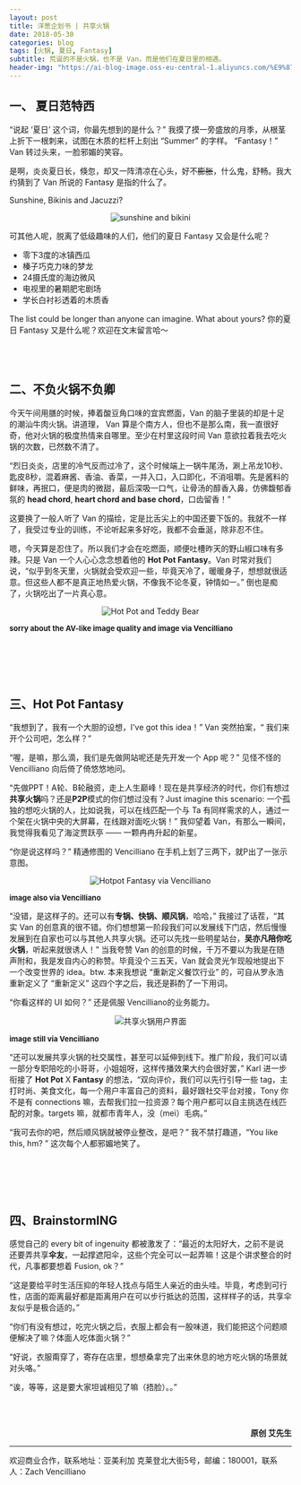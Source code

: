 ```yaml
---
layout: post
title: 洋葱企划书 | 共享火锅
date: 2018-05-30
categories: blog
tags: [火锅, 夏日, Fantasy]
subtitle: 荒诞的不是火锅，也不是 Van，而是他们在夏日里的相遇。
header-img: "https://ai-blog-image.oss-eu-central-1.aliyuncs.com/%E9%87%8D%E5%BA%86%E7%89%9B%E6%B2%B9%E7%81%AB%E9%94%85.jpg"
---
```


## 一、 夏日范特西
“说起 ‘夏日’ 这个词，你最先想到的是什么？” 我摸了摸一旁盛放的月季，从根茎上折下一根刺来，试图在木质的栏杆上刻出 “Summer” 的字样。
“Fantasy！” Van 转过头来，一脸邪媚的笑容。

是啊，炎炎夏日长，倏忽，却又一阵清凉在心头，好不~~膨胀~~，什么鬼，舒畅。我大约猜到了 Van 所说的 Fantasy 是指的什么了。

Sunshine, Bikinis and Jacuzzi?
<div align="center"><img src="https://ai-blog-image.oss-eu-central-1.aliyuncs.com/sunshine%20and%20bikini.jpg" alt="sunshine and bikini" /></div>

可其他人呢，脱离了低级趣味的人们，他们的夏日 Fantasy 又会是什么呢？

- 零下3度的冰镇西瓜
- 榛子巧克力味的梦龙
- 24摄氏度的海边微风
- 电视里的暑期肥宅剧场
- 学长白衬衫透着的木质香

The list could be longer than anyone can imagine. What about yours? 你的夏日 Fantasy 又是什么呢？欢迎在文末留言哈～
<br><br><br><br>

## 二、不负火锅不负卿
今天午间用膳的时候，捧着酸豆角口味的宜宾燃面，Van 的脑子里装的却是十足的潮汕牛肉火锅。讲道理， Van 算是个南方人，但也不是那么南，我一直很好奇，他对火锅的极度热情来自哪里。至少在村里这段时间 Van 意欲拉着我去吃火锅的次数，已然数不清了。

“烈日炎炎，店里的冷气反而过冷了，这个时候端上一锅牛尾汤，涮上吊龙10秒、匙皮8秒，混着麻酱、香油、香菜，一并入口，入口即化，不消咀嚼。先是酱料的鲜味，再抿口，便是肉的微甜，最后深吸一口气，让骨汤的醇香入鼻，仿佛馥郁香氛的 **head chord**, **heart chord and base chord**，口齿留香！”

这要换了一般人听了 Van 的描绘，定是比舌尖上的中国还要下饭的。我就不一样了，我受过专业的训练，不论听起来多好吃，我都不会垂涎，除非忍不住。

嗯，今天算是忍住了。所以我们才会在吃燃面，顺便吐槽昨天的野山椒口味有多辣。只是 Van 一个人心心念念想着他的 **Hot Pot Fantasy**。Van 时常对我们说，“似乎到冬天里，火锅就会受欢迎一些，毕竟天冷了，暖暖身子，想想就很适意。但这些人都不是真正地热爱火锅，不像我不论冬夏，钟情如一。” 倒也是痴了，火锅吃出了一片真心意。

<div align="center"><img src="https://ai-blog-image.oss-eu-central-1.aliyuncs.com/Hot%20Pot%20and%20Teddy%20Bear.png" alt="Hot Pot and Teddy Bear" /></div>

<font size="2"><b>sorry about the AV-like image quality and image via Vencilliano</b></font>

<br><br><br><br>

## 三、Hot Pot Fantasy
“我想到了，我有一个大胆的设想，I've got this idea！” Van 突然拍案，“ 我们来开个公司吧，怎么样？”

“喔，是嘛，那么滴，我们是先做网站呢还是先开发一个 App 呢？” 见怪不怪的 Vencilliano 向后倚了倚悠悠地问。

“先做PPT！A轮、B轮融资，走上人生巅峰！现在是共享经济的时代，你们有想过**共享火锅**吗？还是**P2P**模式的你们想过没有？Just imagine this scenario: 一个孤独的想吃火锅的人，比如说我，可以在线匹配一个与 Ta 有同样需求的人，通过一个架在火锅中央的大屏幕，在线跟对面吃火锅！” 我仰望着 Van，有那么一瞬间，我觉得我看见了海淀贾跃亭 —— 一颗冉冉升起的新星。

“你是说这样吗？” 精通修图的 Vencilliano 在手机上划了三两下，就P出了一张示意图。

<div align="center"><img src="https://ai-blog-image.oss-eu-central-1.aliyuncs.com/Hotpot%20Fantasy%20via%20Vencilliano.png" alt="Hotpot Fantasy via Vencilliano" /></div>

<font size="2"><b>image also via Vencilliano</b></font>

“没错，是这样子的。还可以有**专锅、快锅、顺风锅**，哈哈，” 我接过了话茬，“其实 Van 的创意真的很不错。你们想想第一阶段我们可以发展线下门店，然后慢慢发展到在自家也可以与其他人共享火锅。还可以先找一些明星站台，**吴亦凡陪你吃火锅**，听起来就很诱人！” 当我夸赞 Van 的创意的时候，千万不要以为我是在随声附和，我是发自内心的称赞。毕竟没个三五天，Van 就会灵光乍现般地提出下一个改变世界的 idea。btw. 本来我想说 “重新定义餐饮行业” 的，可自从罗永浩重新定义了 “重新定义” 这四个字之后，我还是斟酌了一下用词。

“你看这样的 UI 如何？” 还是佩服 Vencilliano的业务能力。

<div align="center"><img src="https://ai-blog-image.oss-eu-central-1.aliyuncs.com/%E5%85%B1%E4%BA%AB%E7%81%AB%E9%94%85%E7%94%A8%E6%88%B7%E7%95%8C%E9%9D%A2.PNG" alt="共享火锅用户界面" /></div>

<font size="2"><b>image still via Vencilliano</b></font>

“还可以发展共享火锅的社交属性，甚至可以延伸到线下。推广阶段，我们可以请一部分专职陪吃的小哥哥，小姐姐呀，这样传播效果大约会很好罢，” Karl 进一步衔接了 **Hot Pot** X **Fantasy** 的想法，“双向评价，我们可以先行引导一些 tag，主打时尚、美食文化，每一个用户丰富自己的资料，最好跟社交平台对接，Tony 你不是有 connections 嘛，去帮我们拉一拉资源？每个用户都可以自主挑选在线匹配的对象。targets 嘛，就都市青年人，没（meì）毛病。”

“我可去你的吧，然后顺风锅就被停业整改，是吧？” 我不禁打趣道，“You like this, hm? ” 这次每个人都邪媚地笑了。

<br><br><br><br>

## 四、BrainstormING
感觉自己的 every bit of ingenuity 都被激发了：“最近的太阳好大，之前不是说还要弄共享**伞友**，一起撑遮阳伞，这些个完全可以一起弄嘛！这是个讲求整合的时代，凡事都要想着 Fusion, ok？”

“这是要给平时生活压抑的年轻人找点与陌生人亲近的由头哇。毕竟，考虑到可行性，店面的距离最好都是距离用户在可以步行抵达的范围，这样样子的话，共享伞友似乎是极合适的。”

“你们有没有想过，吃完火锅之后，衣服上都会有一股味道，我们能把这个问题顺便解决了嘛？体面人吃体面火锅？”

“好说，衣服甭穿了，寄存在店里，想想桑拿完了出来休息的地方吃火锅的场景就对头咯。”

“诶，等等，这是要大家坦诚相见了嘛（捂脸）。。”


<br><br>
<div align="right"><b>原创 艾先生</b></div>

---
欢迎商业合作，联系地址：亚美利加 克莱登北大街5号，邮编：180001，联系人：Zach Vencilliano
